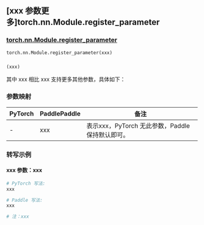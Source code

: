 ## [xxx 参数更多]torch.nn.Module.register_parameter

### [torch.nn.Module.register_parameter](https://pytorch.org/docs/stable/generated/torch.nn.Module.html#torch.nn.Module.register_parameter)

```python
torch.nn.Module.register_parameter(xxx)
```

### []()

```python
(xxx)
```

其中 xxx 相比 xxx 支持更多其他参数，具体如下：

### 参数映射

| PyTorch | PaddlePaddle | 备注 |
| ------- | ------------ | ---- |
|    -    |    xxx    | 表示xxx，PyTorch 无此参数，Paddle 保持默认即可。 |

### 转写示例

#### xxx 参数：xxx
``` python
# PyTorch 写法:
xxx

# Paddle 写法:
xxx

# 注：xxx
```
